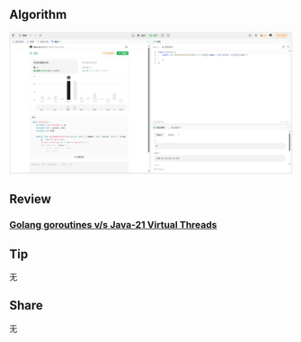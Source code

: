 ## Algorithm

![leetcode](../../images/temp/nanyu-2023-11-27-lc.png)

## Review

### **[Golang goroutines v/s Java-21 Virtual Threads](https://medium.com/@yashgaherwar2002/golang-goroutines-v-s-java-21-virtual-threads-b0bd3e86caa1)**

## Tip

无

## Share

无